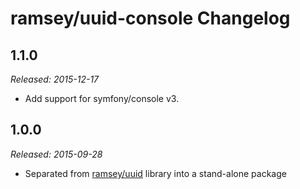 # ramsey/uuid-console Changelog

## 1.1.0

_Released: 2015-12-17_

* Add support for symfony/console v3.

## 1.0.0

_Released: 2015-09-28_

* Separated from [ramsey/uuid](https://github.com/ramsey/uuid) library into a stand-alone package
